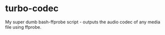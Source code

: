 # turbo-codec

My super dumb bash-ffprobe script - outputs the audio codec of any media file using ffprobe. 
